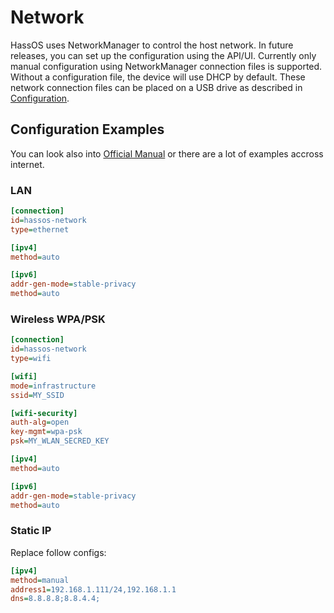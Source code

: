 # Network

HassOS uses NetworkManager to control the host network. In future releases, you can set up the configuration using the API/UI.
Currently only manual configuration using NetworkManager connection files is supported. Without a configuration file, the device will use DHCP by default. These network connection files can be placed on a USB drive as described in [Configuration][configuration-usb].

## Configuration Examples

You can look also into [Official Manual][keyfile] or there are a lot of examples accross internet.

### LAN
```ini
[connection]
id=hassos-network
type=ethernet

[ipv4]
method=auto

[ipv6]
addr-gen-mode=stable-privacy
method=auto
```

### Wireless WPA/PSK
```ini
[connection]
id=hassos-network
type=wifi

[wifi]
mode=infrastructure
ssid=MY_SSID

[wifi-security]
auth-alg=open
key-mgmt=wpa-psk
psk=MY_WLAN_SECRED_KEY

[ipv4]
method=auto

[ipv6]
addr-gen-mode=stable-privacy
method=auto
```

### Static IP

Replace follow configs:
```ini
[ipv4]
method=manual
address1=192.168.1.111/24,192.168.1.1
dns=8.8.8.8;8.8.4.4;
```

[keyfile]: https://developer.gnome.org/NetworkManager/stable/nm-settings.html
[configuration-usb]: configuration.md
